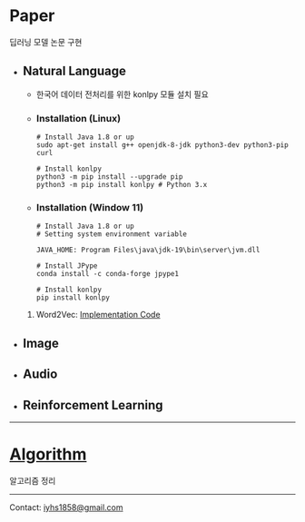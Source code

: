 # Paper
딥러닝 모델 논문 구현

- ## Natural Language

  - 한국어 데이터 전처리를 위한 konlpy 모듈 설치 필요
  
  - ### Installation (Linux)
    ```shell
    # Install Java 1.8 or up
    sudo apt-get install g++ openjdk-8-jdk python3-dev python3-pip curl

    # Install konlpy
    python3 -m pip install --upgrade pip
    python3 -m pip install konlpy # Python 3.x

    ```
  
  - ### Installation (Window 11)
    ```shell
    # Install Java 1.8 or up
    # Setting system environment variable

    JAVA_HOME: Program Files\java\jdk-19\bin\server\jvm.dll

    # Install JPype
    conda install -c conda-forge jpype1

    # Install konlpy
    pip install konlpy
    ```

  1. Word2Vec: [Implementation Code](./Word2Vec/) 

  
- ## Image

- ## Audio

- ## Reinforcement Learning

---

# [Algorithm](./Algorithm)

알고리즘 정리

---
Contact: <iyhs1858@gmail.com>
